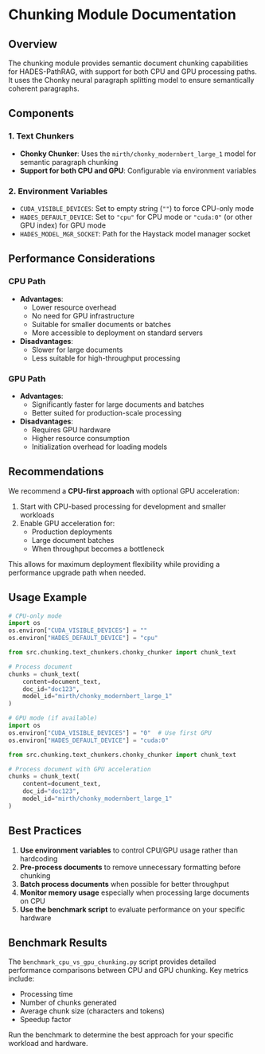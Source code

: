 # Chunking Module Documentation

## Overview
The chunking module provides semantic document chunking capabilities for HADES-PathRAG, with support for both CPU and GPU processing paths. It uses the Chonky neural paragraph splitting model to ensure semantically coherent paragraphs.

## Components

### 1. Text Chunkers
- **Chonky Chunker**: Uses the `mirth/chonky_modernbert_large_1` model for semantic paragraph chunking
- **Support for both CPU and GPU**: Configurable via environment variables

### 2. Environment Variables
- `CUDA_VISIBLE_DEVICES`: Set to empty string (`""`) to force CPU-only mode
- `HADES_DEFAULT_DEVICE`: Set to `"cpu"` for CPU mode or `"cuda:0"` (or other GPU index) for GPU mode
- `HADES_MODEL_MGR_SOCKET`: Path for the Haystack model manager socket

## Performance Considerations

### CPU Path
- **Advantages**:
  - Lower resource overhead
  - No need for GPU infrastructure
  - Suitable for smaller documents or batches
  - More accessible to deployment on standard servers
- **Disadvantages**:
  - Slower for large documents
  - Less suitable for high-throughput processing

### GPU Path
- **Advantages**:
  - Significantly faster for large documents and batches
  - Better suited for production-scale processing
- **Disadvantages**:
  - Requires GPU hardware
  - Higher resource consumption
  - Initialization overhead for loading models

## Recommendations

We recommend a **CPU-first approach** with optional GPU acceleration:

1. Start with CPU-based processing for development and smaller workloads
2. Enable GPU acceleration for:
   - Production deployments
   - Large document batches
   - When throughput becomes a bottleneck

This allows for maximum deployment flexibility while providing a performance upgrade path when needed.

## Usage Example

```python
# CPU-only mode
import os
os.environ["CUDA_VISIBLE_DEVICES"] = ""
os.environ["HADES_DEFAULT_DEVICE"] = "cpu"

from src.chunking.text_chunkers.chonky_chunker import chunk_text

# Process document
chunks = chunk_text(
    content=document_text,
    doc_id="doc123",
    model_id="mirth/chonky_modernbert_large_1"
)

# GPU mode (if available)
import os
os.environ["CUDA_VISIBLE_DEVICES"] = "0"  # Use first GPU
os.environ["HADES_DEFAULT_DEVICE"] = "cuda:0"

from src.chunking.text_chunkers.chonky_chunker import chunk_text

# Process document with GPU acceleration
chunks = chunk_text(
    content=document_text,
    doc_id="doc123",
    model_id="mirth/chonky_modernbert_large_1"
)
```

## Best Practices

1. **Use environment variables** to control CPU/GPU usage rather than hardcoding
2. **Pre-process documents** to remove unnecessary formatting before chunking
3. **Batch process documents** when possible for better throughput
4. **Monitor memory usage** especially when processing large documents on CPU
5. **Use the benchmark script** to evaluate performance on your specific hardware

## Benchmark Results

The `benchmark_cpu_vs_gpu_chunking.py` script provides detailed performance comparisons between CPU and GPU chunking. Key metrics include:
- Processing time
- Number of chunks generated
- Average chunk size (characters and tokens)
- Speedup factor

Run the benchmark to determine the best approach for your specific workload and hardware.
